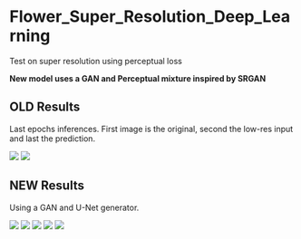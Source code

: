# Flower_Super_Resolution_Deep_Learning
Test on super resolution using perceptual loss

**New model uses a GAN and Perceptual mixture inspired by SRGAN**

## OLD Results

Last epochs inferences. First image is the original, second the low-res input and last the prediction.

![](./results/epoch_5800.jpg)
![](./results/epoch_5900.jpg)



## NEW Results

Using a GAN and U-Net generator.

![](Figure_1.png)
![](Figure_2.png)
![](epoch_8500.jpg)
![](epoch_8550.jpg)
![](epoch_8950.jpg)
